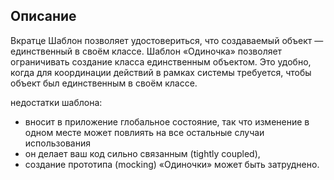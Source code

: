 ## Описание

Вкратце
Шаблон позволяет удостовериться, что создаваемый объект — единственный в своём классе.
Шаблон «Одиночка» позволяет ограничивать создание класса единственным объектом. Это удобно, когда для
координации действий в рамках системы требуется, чтобы объект был единственным в своём классе.

недостатки шаблона:
- вносит в приложение глобальное состояние, так что изменение в одном месте может повлиять на все остальные случаи использования
- он делает ваш код сильно связанным (tightly coupled),
- создание прототипа (mocking) «Одиночки» может быть затруднено.

